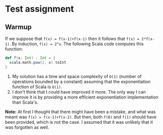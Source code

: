 # Test assignment

## Warmup

If we suppose that `f(x) = f(x-1)+f(x-1)` then it follows that `f(x) = 2*f(x-1)`. By induction, `f(x) = 2^x`.
The following Scala code computes this function:

```scala
def f(x: Int) : Int = {
  scala.math.pow(2, x).toInt
}
```

1. My solution has a time and space complexity of `O(1)` (number of operations bounded by a constant) assuming that the exponentiation function of Scala is `O(1)`.
2. I don't think that I could have improved it more. The only way I can improve it is by providing a more efficient exponentiation implementation than Scala's.

**Note:** At first I thought that there might have been a mistake, and what was meant was `f(x) = f(x-1)+f(x-2)`. But then, both `f(0)` and `f(1)` should have been provided, which is not the case. I assumed that it was unlikely that it was forgotten as well.
